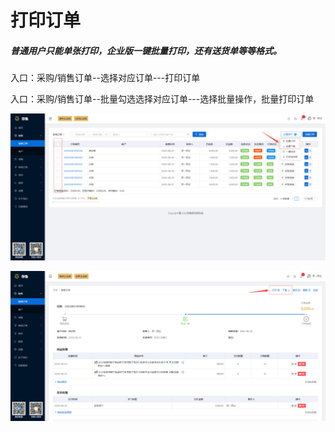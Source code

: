 # 打印订单

##### 普通用户只能单张打印，企业版一键批量打印，还有送货单等等格式。

入口：采购/销售订单--选择对应订单---打印订单

入口：采购/销售订单--批量勾选选择对应订单---选择批量操作，批量打印订单

![PNG](..\image\订单管理\06-打印订单01.jpg)



![PNG](..\image\订单管理\06-打印订单02.jpg)